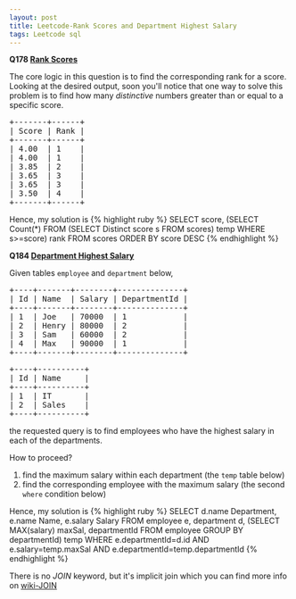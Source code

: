 ```yaml
---
layout: post
title: Leetcode-Rank Scores and Department Highest Salary
tags: Leetcode sql
---
```

**Q178 [Rank Scores](https://leetcode.com/problems/rank-scores/#/description)**

The core logic in this question is to find the corresponding rank for a score.
Looking at the desired output, soon you'll notice that one way to solve this problem is to find how many *distinctive* numbers greater than or equal to a specific score.
<p>
    <pre>
+-------+------+
| Score | Rank |
+-------+------+
| 4.00  | 1    |
| 4.00  | 1    |
| 3.85  | 2    |
| 3.65  | 3    |
| 3.65  | 3    |
| 3.50  | 4    |
+-------+------+
</pre>
</p>
Hence, my solution is 
{% highlight ruby %}
SELECT score, (SELECT Count(*) FROM (SELECT Distinct score s FROM scores) temp WHERE s>=score) rank
FROM scores
ORDER BY score DESC
{% endhighlight %}

**Q184 [Department Highest Salary](https://leetcode.com/problems/department-highest-salary/)**

Given tables <code>employee</code> and <code>department</code> below,
<pre>
+----+-------+--------+--------------+
| Id | Name  | Salary | DepartmentId |
+----+-------+--------+--------------+
| 1  | Joe   | 70000  | 1            |
| 2  | Henry | 80000  | 2            |
| 3  | Sam   | 60000  | 2            |
| 4  | Max   | 90000  | 1            |
+----+-------+--------+--------------+
</pre>
<pre>
+----+----------+
| Id | Name     |
+----+----------+
| 1  | IT       |
| 2  | Sales    |
+----+----------+
</pre>
the requested query is to find employees who have the highest salary in each of the departments.

How to proceed?
1. find the maximum salary within each department (the <code>temp</code> table below)
2. find the corresponding employee with the maximum salary (the second <code>where</code> condition below)

Hence, my solution is 
{% highlight ruby %}
SELECT d.name Department, e.name Name, e.salary Salary
FROM employee e, department d, 
    (SELECT MAX(salary) maxSal, departmentId 
    FROM employee GROUP BY departmentId) temp
WHERE e.departmentId=d.id
AND e.salary=temp.maxSal
AND e.departmentId=temp.departmentId
{% endhighlight %}

There is no *JOIN* keyword, but it's implicit join which you can find more info on 
<a href="https://en.wikipedia.org/wiki/Join_(SQL)" target="_blank">wiki-JOIN</a>